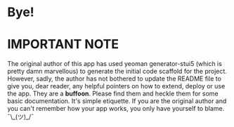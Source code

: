 # Bye!

# IMPORTANT NOTE
The original author of this app has used yeoman generator-stui5 (which is pretty damn marvellous) to generate the initial code scaffold for the project. However, sadly, the author has not bothered to update the README file to give you, dear reader, any helpful pointers on how to extend, deploy or use the app. They are a **buffoon**. Please find them and heckle them for some basic documentation. It's simple etiquette. If you are the original author and you can't remember how your app works, you only have yourself to blame. ¯\\\_(ツ)\_/¯

